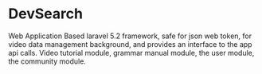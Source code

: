 # DevSearch
Web Application Based laravel 5.2 framework, safe for json web token, for video data management background, and provides an interface to the app api calls. Video tutorial module, grammar manual module, the user module, the community module.